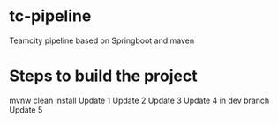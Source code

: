 # tc-pipeline
Teamcity pipeline based on Springboot and maven

# Steps to build the project
mvnw clean install
Update 1
Update 2
Update 3
Update 4 in dev branch
Update 5
